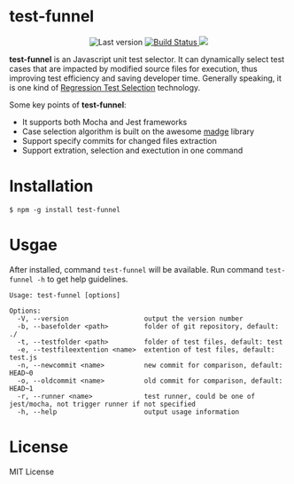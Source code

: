 # test-funnel

<p align="center">
	<img alt="Last version" src="https://img.shields.io/github/tag/slxiao/test-funnel.svg?style=flat-square" />
	<a href="https://travis-ci.org/slxiao/test-funnel">
		<img alt="Build Status" src="http://img.shields.io/travis/slxiao/test-funnel/master.svg?style=flat-square" />
	</a>
	<a href="https://www.npmjs.org/package/test-funnel">
		<img alg="NPM Status" src="http://img.shields.io/npm/dm/test-funnel.svg?style=flat-square" />
	</a>
</p>

**test-funnel** is an Javascript unit test selector. It can dynamically select test cases that are impacted by modified source files for execution, thus improving test efficiency and saving developer time. Generally speaking, it is one kind of [Regression Test Selection](https://users.oden.utexas.edu/~sbiswas/files/papers/informaticasurvey.pdf) technology.

Some key points of **test-funnel**:
- It supports both Mocha and Jest frameworks
- Case selection algorithm is built on the awesome [madge](https://github.com/pahen/madge) library
- Support specify commits for changed files extraction
- Support extration, selection and exectution in one command


# Installation
```shell
$ npm -g install test-funnel
```
# Usgae
After installed, command `test-funnel` will be available. Run command `test-funnel -h` to get help guidelines.
```shell
Usage: test-funnel [options]

Options:
  -V, --version                   output the version number
  -b, --basefolder <path>         folder of git repository, default: ./
  -t, --testfolder <path>         folder of test files, default: test
  -e, --testfileextention <name>  extention of test files, default: test.js
  -n, --newcommit <name>          new commit for comparison, default: HEAD~0
  -o, --oldcommit <name>          old commit for comparison, default: HEAD~1
  -r, --runner <name>             test runner, could be one of jest/mocha, not trigger runner if not specified
  -h, --help                      output usage information
```
# License
MIT License
